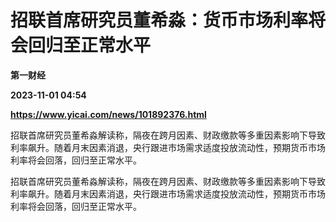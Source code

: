 # 招联首席研究员董希淼：货币市场利率将会回归至正常水平
**第一财经**

**2023-11-01 04:54**

**https://www.yicai.com/news/101892376.html**

招联首席研究员董希淼解读称，隔夜在跨月因素、财政缴款等多重因素影响下导致利率飙升。随着月末因素消退，央行跟进市场需求适度投放流动性，预期货币市场利率将会回落，回归至正常水平。

招联首席研究员董希淼解读称，隔夜在跨月因素、财政缴款等多重因素影响下导致利率飙升。随着月末因素消退，央行跟进市场需求适度投放流动性，预期货币市场利率将会回落，回归至正常水平。